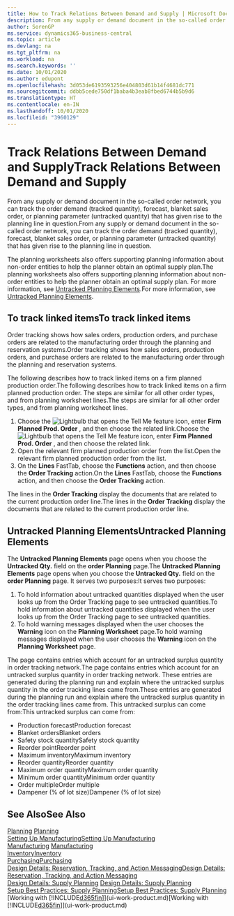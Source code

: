 ```yaml
---
title: How to Track Relations Between Demand and Supply | Microsoft Docs
description: From any supply or demand document in the so-called order network, you can track the order demand (tracked quantity), forecast, blanket sales order, or planning parameter (untracked quantity) that has given rise to the planning line in question.
author: SorenGP
ms.service: dynamics365-business-central
ms.topic: article
ms.devlang: na
ms.tgt_pltfrm: na
ms.workload: na
ms.search.keywords: ''
ms.date: 10/01/2020
ms.author: edupont
ms.openlocfilehash: 3d053de6193593256e404803d61b14f4681dc771
ms.sourcegitcommit: ddbb5cede750df1baba4b3eab8fbed6744b5b9d6
ms.translationtype: HT
ms.contentlocale: en-IN
ms.lasthandoff: 10/01/2020
ms.locfileid: "3960129"
---
```

# <a name="track-relations-between-demand-and-supply"></a><span data-ttu-id="4ba53-103">Track Relations Between Demand and Supply</span><span class="sxs-lookup"><span data-stu-id="4ba53-103">Track Relations Between Demand and Supply</span></span>
<span data-ttu-id="4ba53-104">From any supply or demand document in the so-called order network, you can track the order demand (tracked quantity), forecast, blanket sales order, or planning parameter (untracked quantity) that has given rise to the planning line in question.</span><span class="sxs-lookup"><span data-stu-id="4ba53-104">From any supply or demand document in the so-called order network, you can track the order demand (tracked quantity), forecast, blanket sales order, or planning parameter (untracked quantity) that has given rise to the planning line in question.</span></span>

<span data-ttu-id="4ba53-105">The planning worksheets also offers supporting planning information about non-order entities to help the planner obtain an optimal supply plan.</span><span class="sxs-lookup"><span data-stu-id="4ba53-105">The planning worksheets also offers supporting planning information about non-order entities to help the planner obtain an optimal supply plan.</span></span> <span data-ttu-id="4ba53-106">For more information, see [Untracked Planning Elements](production-how-track-demand-supply.md#untracked-planning-elements).</span><span class="sxs-lookup"><span data-stu-id="4ba53-106">For more information, see [Untracked Planning Elements](production-how-track-demand-supply.md#untracked-planning-elements).</span></span>

## <a name="to-track-linked-items"></a><span data-ttu-id="4ba53-107">To track linked items</span><span class="sxs-lookup"><span data-stu-id="4ba53-107">To track linked items</span></span>
<span data-ttu-id="4ba53-108">Order tracking shows how sales orders, production orders, and purchase orders are related to the manufacturing order through the planning and reservation systems.</span><span class="sxs-lookup"><span data-stu-id="4ba53-108">Order tracking shows how sales orders, production orders, and purchase orders are related to the manufacturing order through the planning and reservation systems.</span></span>

<span data-ttu-id="4ba53-109">The following describes how to track linked items on a firm planned production order.</span><span class="sxs-lookup"><span data-stu-id="4ba53-109">The following describes how to track linked items on a firm planned production order.</span></span> <span data-ttu-id="4ba53-110">The steps are similar for all other order types, and from planning worksheet lines.</span><span class="sxs-lookup"><span data-stu-id="4ba53-110">The steps are similar for all other order types, and from planning worksheet lines.</span></span>

1. <span data-ttu-id="4ba53-111">Choose the ![Lightbulb that opens the Tell Me feature](media/ui-search/search_small.png "Tell me what you want to do") icon, enter **Firm Planned Prod. Order** , and then choose the related link.</span><span class="sxs-lookup"><span data-stu-id="4ba53-111">Choose the ![Lightbulb that opens the Tell Me feature](media/ui-search/search_small.png "Tell me what you want to do") icon, enter **Firm Planned Prod. Order** , and then choose the related link.</span></span>
2. <span data-ttu-id="4ba53-112">Open the relevant firm planned production order from the list.</span><span class="sxs-lookup"><span data-stu-id="4ba53-112">Open the relevant firm planned production order from the list.</span></span>
3. <span data-ttu-id="4ba53-113">On the **Lines** FastTab, choose the **Functions** action, and then choose the **Order Tracking** action.</span><span class="sxs-lookup"><span data-stu-id="4ba53-113">On the **Lines** FastTab, choose the **Functions** action, and then choose the **Order Tracking** action.</span></span>

<span data-ttu-id="4ba53-114">The lines in the **Order Tracking** display the documents that are related to the current production order line.</span><span class="sxs-lookup"><span data-stu-id="4ba53-114">The lines in the **Order Tracking** display the documents that are related to the current production order line.</span></span>

## <a name="untracked-planning-elements"></a><span data-ttu-id="4ba53-115">Untracked Planning Elements</span><span class="sxs-lookup"><span data-stu-id="4ba53-115">Untracked Planning Elements</span></span>
<span data-ttu-id="4ba53-116">The **Untracked Planning Elements** page opens when you choose the **Untracked Qty.** field on the **order Planning** page.</span><span class="sxs-lookup"><span data-stu-id="4ba53-116">The **Untracked Planning Elements** page opens when you choose the **Untracked Qty.** field on the **order Planning** page.</span></span> <span data-ttu-id="4ba53-117">It serves two purposes:</span><span class="sxs-lookup"><span data-stu-id="4ba53-117">It serves two purposes:</span></span>

1. <span data-ttu-id="4ba53-118">To hold information about untracked quantities displayed when the user looks up from the Order Tracking page to see untracked quantities.</span><span class="sxs-lookup"><span data-stu-id="4ba53-118">To hold information about untracked quantities displayed when the user looks up from the Order Tracking page to see untracked quantities.</span></span>
2. <span data-ttu-id="4ba53-119">To hold warning messages displayed when the user chooses the **Warning** icon on the **Planning Worksheet** page.</span><span class="sxs-lookup"><span data-stu-id="4ba53-119">To hold warning messages displayed when the user chooses the **Warning** icon on the **Planning Worksheet** page.</span></span>

<span data-ttu-id="4ba53-120">The page contains entries which account for an untracked surplus quantity in order tracking network.</span><span class="sxs-lookup"><span data-stu-id="4ba53-120">The page contains entries which account for an untracked surplus quantity in order tracking network.</span></span> <span data-ttu-id="4ba53-121">These entries are generated during the planning run and explain where the untracked surplus quantity in the order tracking lines came from.</span><span class="sxs-lookup"><span data-stu-id="4ba53-121">These entries are generated during the planning run and explain where the untracked surplus quantity in the order tracking lines came from.</span></span> <span data-ttu-id="4ba53-122">This untracked surplus can come from:</span><span class="sxs-lookup"><span data-stu-id="4ba53-122">This untracked surplus can come from:</span></span>

- <span data-ttu-id="4ba53-123">Production forecast</span><span class="sxs-lookup"><span data-stu-id="4ba53-123">Production forecast</span></span>
- <span data-ttu-id="4ba53-124">Blanket orders</span><span class="sxs-lookup"><span data-stu-id="4ba53-124">Blanket orders</span></span>
- <span data-ttu-id="4ba53-125">Safety stock quantity</span><span class="sxs-lookup"><span data-stu-id="4ba53-125">Safety stock quantity</span></span>
- <span data-ttu-id="4ba53-126">Reorder point</span><span class="sxs-lookup"><span data-stu-id="4ba53-126">Reorder point</span></span>
- <span data-ttu-id="4ba53-127">Maximum inventory</span><span class="sxs-lookup"><span data-stu-id="4ba53-127">Maximum inventory</span></span>
- <span data-ttu-id="4ba53-128">Reorder quantity</span><span class="sxs-lookup"><span data-stu-id="4ba53-128">Reorder quantity</span></span>
- <span data-ttu-id="4ba53-129">Maximum order quantity</span><span class="sxs-lookup"><span data-stu-id="4ba53-129">Maximum order quantity</span></span>
- <span data-ttu-id="4ba53-130">Minimum order quantity</span><span class="sxs-lookup"><span data-stu-id="4ba53-130">Minimum order quantity</span></span>
- <span data-ttu-id="4ba53-131">Order multiple</span><span class="sxs-lookup"><span data-stu-id="4ba53-131">Order multiple</span></span>
- <span data-ttu-id="4ba53-132">Dampener (% of lot size)</span><span class="sxs-lookup"><span data-stu-id="4ba53-132">Dampener (% of lot size)</span></span>

## <a name="see-also"></a><span data-ttu-id="4ba53-133">See Also</span><span class="sxs-lookup"><span data-stu-id="4ba53-133">See Also</span></span>  
<span data-ttu-id="4ba53-134">[Planning](production-planning.md) </span><span class="sxs-lookup"><span data-stu-id="4ba53-134">[Planning](production-planning.md) </span></span>  
[<span data-ttu-id="4ba53-135">Setting Up Manufacturing</span><span class="sxs-lookup"><span data-stu-id="4ba53-135">Setting Up Manufacturing</span></span>](production-configure-production-processes.md)  
<span data-ttu-id="4ba53-136">[Manufacturing](production-manage-manufacturing.md)  </span><span class="sxs-lookup"><span data-stu-id="4ba53-136">[Manufacturing](production-manage-manufacturing.md)  </span></span>  
[<span data-ttu-id="4ba53-137">Inventory</span><span class="sxs-lookup"><span data-stu-id="4ba53-137">Inventory</span></span>](inventory-manage-inventory.md)  
[<span data-ttu-id="4ba53-138">Purchasing</span><span class="sxs-lookup"><span data-stu-id="4ba53-138">Purchasing</span></span>](purchasing-manage-purchasing.md)  
[<span data-ttu-id="4ba53-139">Design Details: Reservation, Tracking, and Action Messaging</span><span class="sxs-lookup"><span data-stu-id="4ba53-139">Design Details: Reservation, Tracking, and Action Messaging</span></span>](design-details-reservation-order-tracking-and-action-messaging.md)  
<span data-ttu-id="4ba53-140">[Design Details: Supply Planning](design-details-supply-planning.md) </span><span class="sxs-lookup"><span data-stu-id="4ba53-140">[Design Details: Supply Planning](design-details-supply-planning.md) </span></span>  
[<span data-ttu-id="4ba53-141">Setup Best Practices: Supply Planning</span><span class="sxs-lookup"><span data-stu-id="4ba53-141">Setup Best Practices: Supply Planning</span></span>](setup-best-practices-supply-planning.md)  
<span data-ttu-id="4ba53-142">[Working with [!INCLUDE[d365fin](includes/d365fin_md.md)]](ui-work-product.md)</span><span class="sxs-lookup"><span data-stu-id="4ba53-142">[Working with [!INCLUDE[d365fin](includes/d365fin_md.md)]](ui-work-product.md)</span></span>
